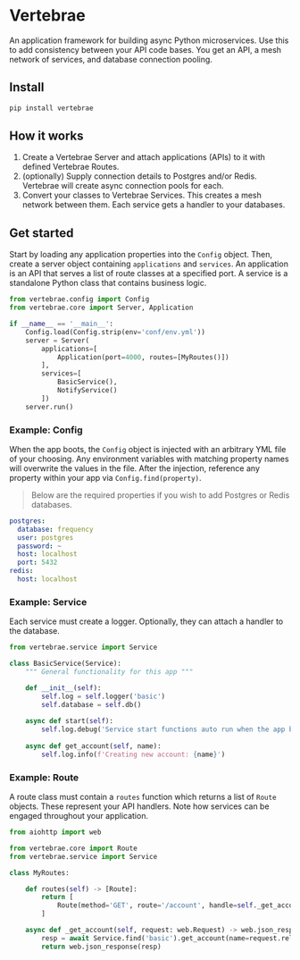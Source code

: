 # Vertebrae

An application framework for building async Python microservices. Use this to add consistency between your API code bases.
You get an API, a mesh network of services, and database connection pooling.

## Install
```bash
pip install vertebrae
```

## How it works

1. Create a Vertebrae Server and attach applications (APIs) to it with defined Vertebrae Routes.
2. (optionally) Supply connection details to Postgres and/or Redis. Vertebrae will create async connection pools for each.
3. Convert your classes to Vertebrae Services. This creates a mesh network between them. Each service gets a handler to your databases.

## Get started

Start by loading any application properties into the ```Config``` object.
Then, create a server object containing ```applications``` and ```services```.
An application is an API that serves a list of route classes at a specified port. A service is a standalone
Python class that contains business logic.

```python
from vertebrae.config import Config
from vertebrae.core import Server, Application

if __name__ == '__main__':
    Config.load(Config.strip(env='conf/env.yml'))
    server = Server(
        applications=[
            Application(port=4000, routes=[MyRoutes()])
        ],
        services=[
            BasicService(),
            NotifyService()
        ])
    server.run()
```

### Example: Config

When the app boots, the ```Config``` object is injected with an arbitrary YML file of your choosing. Any environment
variables with matching property names will overwrite the values in the file. After the injection, reference any property 
within your app via ```Config.find(property)```.

> Below are the required properties if you wish to add Postgres or Redis databases.

```yaml
postgres:
  database: frequency
  user: postgres
  password: ~
  host: localhost
  port: 5432
redis:
  host: localhost
```

### Example: Service

Each service must create a logger. Optionally, they can attach a handler to the database.

```python
from vertebrae.service import Service

class BasicService(Service):
    """ General functionality for this app """

    def __init__(self):
        self.log = self.logger('basic')
        self.database = self.db()
    
    async def start(self):
        self.log.debug('Service start functions auto run when the app boots')
    
    async def get_account(self, name):
        self.log.info(f'Creating new account: {name}')
```

### Example: Route

A route class must contain a ```routes``` function which returns a list of ```Route``` objects.
These represent your API handlers. Note how services can be engaged throughout your application.

```python
from aiohttp import web

from vertebrae.core import Route
from vertebrae.service import Service

class MyRoutes:

    def routes(self) -> [Route]:
        return [
            Route(method='GET', route='/account', handle=self._get_account)
        ]

    async def _get_account(self, request: web.Request) -> web.json_response:
        resp = await Service.find('basic').get_account(name=request.rel_url.query['name'])
        return web.json_response(resp)
```

